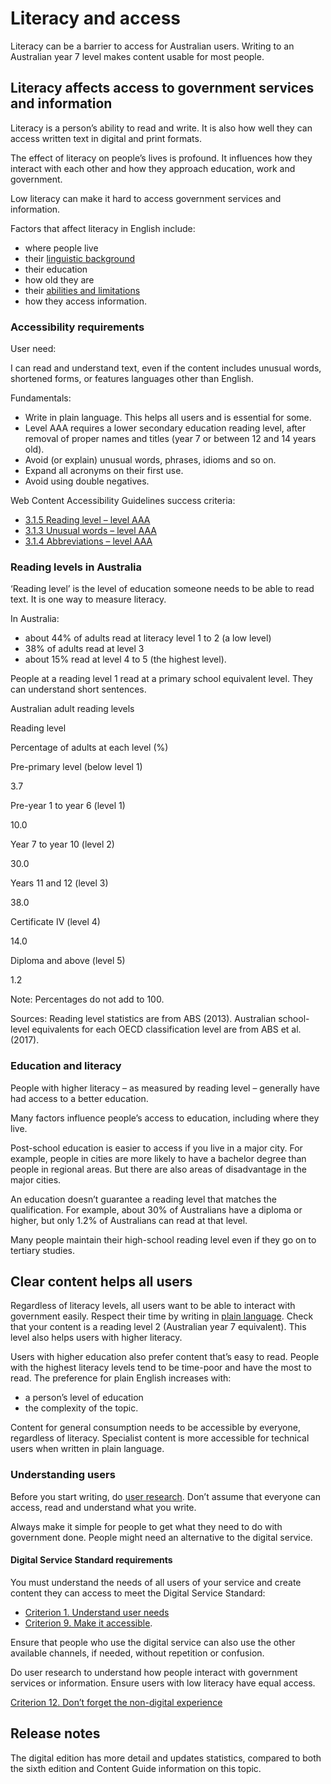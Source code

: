 Literacy and access
===================

Literacy can be a barrier to access for Australian users. Writing to an Australian year 7 level makes content usable for most people.

Literacy affects access to government services and information
--------------------------------------------------------------

Literacy is a person’s ability to read and write. It is also how well they can access written text in digital and print formats.

The effect of literacy on people’s lives is profound. It influences how they interact with each other and how they approach education, work and government.

Low literacy can make it hard to access government services and information.

Factors that affect literacy in English include:

*   where people live
*   their [linguistic background](/node/59)
*   their education
*   how old they are
*   their [abilities and limitations](/node/69)
*   how they access information.

### Accessibility requirements

User need:

I can read and understand text, even if the content includes unusual words, shortened forms, or features languages other than English.

Fundamentals:

*   Write in plain language. This helps all users and is essential for some.
*   Level AAA requires a lower secondary education reading level, after removal of proper names and titles (year 7 or between 12 and 14 years old).
*   Avoid (or explain) unusual words, phrases, idioms and so on.
*   Expand all acronyms on their first use.
*   Avoid using double negatives.

Web Content Accessibility Guidelines success criteria:

*   [3.1.5 Reading level – level AAA](https://www.w3.org/WAI/WCAG21/quickref/#reading-level)
*   [3.1.3 Unusual words – level AAA](https://www.w3.org/WAI/WCAG21/quickref/#unusual-words)
*   [3.1.4 Abbreviations – level AAA](https://www.w3.org/WAI/WCAG21/quickref/#abbreviations)

### Reading levels in Australia

‘Reading level’ is the level of education someone needs to be able to read text. It is one way to measure literacy.

In Australia:

*   about 44% of adults read at literacy level 1 to 2 (a low level)
*   38% of adults read at level 3
*   about 15% read at level 4 to 5 (the highest level).

People at a reading level 1 read at a primary school equivalent level. They can understand short sentences.

Australian adult reading levels

Reading level

Percentage of adults at each level (%)

Pre-primary level (below level 1)

3.7

Pre-year 1 to year 6 (level 1)

10.0

Year 7 to year 10 (level 2)

30.0

Years 11 and 12 (level 3)

38.0

Certificate IV (level 4)

14.0

Diploma and above (level 5)

1.2

Note: Percentages do not add to 100.

Sources: Reading level statistics are from ABS (2013). Australian school-level equivalents for each OECD classification level are from ABS et al. (2017).

### Education and literacy

People with higher literacy – as measured by reading level – generally have had access to a better education.

Many factors influence people’s access to education, including where they live.

Post-school education is easier to access if you live in a major city. For example, people in cities are more likely to have a bachelor degree than people in regional areas. But there are also areas of disadvantage in the major cities.

An education doesn’t guarantee a reading level that matches the qualification. For example, about 30% of Australians have a diploma or higher, but only 1.2% of Australians can read at that level.

Many people maintain their high-school reading level even if they go on to tertiary studies.

Clear content helps all users
-----------------------------

Regardless of literacy levels, all users want to be able to interact with government easily. Respect their time by writing in [plain language](/node/55). Check that your content is a reading level 2 (Australian year 7 equivalent). This level also helps users with higher literacy. 

Users with higher education also prefer content that’s easy to read. People with the highest literacy levels tend to be time-poor and have the most to read. The preference for plain English increases with:

*   a person’s level of education
*   the complexity of the topic.

Content for general consumption needs to be accessible by everyone, regardless of literacy. Specialist content is more accessible for technical users when written in plain language.

### Understanding users

Before you start writing, do [user research](/node/76). Don’t assume that everyone can access, read and understand what you write.

Always make it simple for people to get what they need to do with government done. People might need an alternative to the digital service.

#### Digital Service Standard requirements

You must understand the needs of all users of your service and create content they can access to meet the Digital Service Standard:

*   [Criterion 1. Understand user needs](https://www.dta.gov.au/help-and-advice/digital-service-standard/digital-service-standard-criteria/1-understand-user-needs)
*   [Criterion 9. Make it accessible](https://www.dta.gov.au/help-and-advice/digital-service-standard/digital-service-standard-criteria/9-make-it-accessible).

Ensure that people who use the digital service can also use the other available channels, if needed, without repetition or confusion.

Do user research to understand how people interact with government services or information. Ensure users with low literacy have equal access.

[Criterion 12. Don’t forget the non-digital experience](https://www.dta.gov.au/help-and-advice/digital-service-standard/digital-service-standard-criteria/12-dont-forget-non-digital-experience)

Release notes
-------------

The digital edition has more detail and updates statistics, compared to both the sixth edition and Content Guide information on this topic.